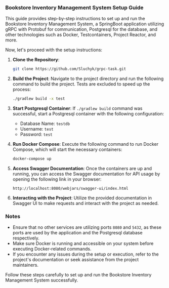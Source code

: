 ### Bookstore Inventory Management System Setup Guide

This guide provides step-by-step instructions to set up and run the Bookstore Inventory Management System, a SpringBoot application utilizing gRPC with Protobuf for communication, Postgresql for the database, and other technologies such as Docker, Testcontainers, Project Reactor, and more.

Now, let's proceed with the setup instructions:

1. **Clone the Repository**:
    ```bash
    git clone https://github.com/Sluchyk/grpc-task.git
    ```

2. **Build the Project**:
   Navigate to the project directory and run the following command to build the project. Tests are excluded to speed up the process:
    ```bash
    ./gradlew build -x test
    ```

3. **Start Postgresql Container**:
   If `./gradlew build` command was successful, start a Postgresql container with the following configuration:
    - Database Name: `testdb`
    - Username: `test`
    - Password: `test`

4. **Run Docker Compose**:
   Execute the following command to run Docker Compose, which will start the necessary containers:
    ```bash
    docker-compose up
    ```

5. **Access Swagger Documentation**:
   Once the containers are up and running, you can access the Swagger documentation for API usage by opening the following link in your browser:
    ```
    http://localhost:8080/webjars/swagger-ui/index.html
    ```

6. **Interacting with the Project**:
   Utilize the provided documentation in Swagger UI to make requests and interact with the project as needed.

### Notes

- Ensure that no other services are utilizing ports `8080` and `5432`, as these ports are used by the application and the Postgresql database respectively.
- Make sure Docker is running and accessible on your system before executing Docker-related commands.
- If you encounter any issues during the setup or execution, refer to the project's documentation or seek assistance from the project maintainers.

Follow these steps carefully to set up and run the Bookstore Inventory Management System successfully.